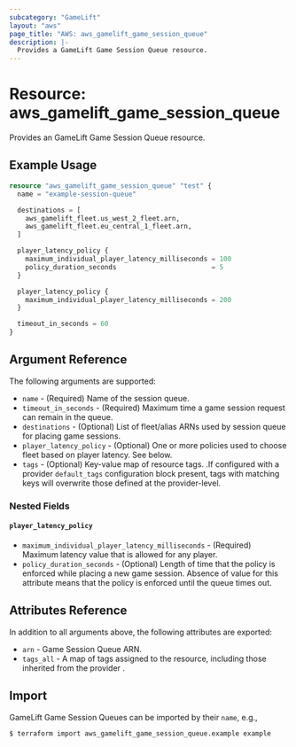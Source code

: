 ```yaml
---
subcategory: "GameLift"
layout: "aws"
page_title: "AWS: aws_gamelift_game_session_queue"
description: |-
  Provides a GameLift Game Session Queue resource.
---
```


# Resource: aws_gamelift_game_session_queue

Provides an GameLift Game Session Queue resource.

## Example Usage

```terraform
resource "aws_gamelift_game_session_queue" "test" {
  name = "example-session-queue"

  destinations = [
    aws_gamelift_fleet.us_west_2_fleet.arn,
    aws_gamelift_fleet.eu_central_1_fleet.arn,
  ]

  player_latency_policy {
    maximum_individual_player_latency_milliseconds = 100
    policy_duration_seconds                        = 5
  }

  player_latency_policy {
    maximum_individual_player_latency_milliseconds = 200
  }

  timeout_in_seconds = 60
}
```

## Argument Reference

The following arguments are supported:

* `name` - (Required) Name of the session queue.
* `timeout_in_seconds` - (Required) Maximum time a game session request can remain in the queue.
* `destinations` - (Optional) List of fleet/alias ARNs used by session queue for placing game sessions.
* `player_latency_policy` - (Optional) One or more policies used to choose fleet based on player latency. See below.
* `tags` - (Optional) Key-value map of resource tags. .If configured with a provider `default_tags` configuration block present, tags with matching keys will overwrite those defined at the provider-level.

### Nested Fields

#### `player_latency_policy`

* `maximum_individual_player_latency_milliseconds` - (Required) Maximum latency value that is allowed for any player.
* `policy_duration_seconds` - (Optional) Length of time that the policy is enforced while placing a new game session. Absence of value for this attribute means that the policy is enforced until the queue times out.

## Attributes Reference

In addition to all arguments above, the following attributes are exported:

* `arn` - Game Session Queue ARN.
* `tags_all` - A map of tags assigned to the resource, including those inherited from the provider .

## Import

GameLift Game Session Queues can be imported by their `name`, e.g.,

```
$ terraform import aws_gamelift_game_session_queue.example example
```
